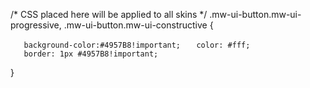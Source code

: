 /\* CSS placed here will be applied to all skins \*/
.mw-ui-button.mw-ui-progressive, .mw-ui-button.mw-ui-constructive {

`   background-color:#4957B8!important;`
`   color: #fff;`
`   border: 1px #4957B8!important;`

}